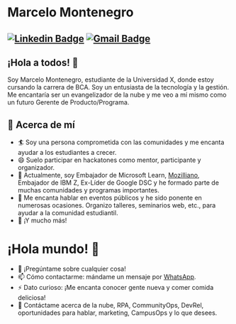 # Marcelo Montenegro
[![Linkedin Badge](https://img.shields.io/badge/-Marcelo-blue?style=flat-square&logo=Linkedin&logoColor=white&link=)](https://www.linkedin.com/in/m1997/) 
[![Gmail Badge](https://img.shields.io/badge/-sakshamtaneja7861@gmail.com-c14438?style=flat-square&logo=Gmail&logoColor=white&link=mailto:sakshamtaneja7861@gmail.com)](mailto:sakshamtaneja7861@gmail.com)
---

## ¡Hola a todos! 👋

Soy Marcelo Montenegro, estudiante de la Universidad X, donde estoy cursando la carrera de BCA. Soy un entusiasta de la tecnología y la gestión. Me encantaría ser un evangelizador de la nube y me veo a mí mismo como un futuro Gerente de Producto/Programa.

## 🧐 Acerca de mí
- 🏄‍ Soy una persona comprometida con las comunidades y me encanta ayudar a los estudiantes a crecer.
- 😄 Suelo participar en hackatones como mentor, participante y organizador.
- 🔭 Actualmente, soy Embajador de Microsoft Learn, [Mozilliano](https://mozillians.org/en-US/u/tu_nombre_de_Mozilliano/), Embajador de IBM Z, Ex-Líder de Google DSC y he formado parte de muchas comunidades y programas importantes.
- 🌱 Me encanta hablar en eventos públicos y he sido ponente en numerosas ocasiones. Organizo talleres, seminarios web, etc., para ayudar a la comunidad estudiantil.
- 👯 ¡Y mucho más!

# ¡Hola mundo! 🤔
- 💬 ¡Pregúntame sobre cualquier cosa!
- 📫 Cómo contactarme: mándame un mensaje por [WhatsApp](https://wa.me/tu_número_de_WhatsApp).
- ⚡ Dato curioso: ¡Me encanta conocer gente nueva y comer comida deliciosa!
- 💬 Contáctame acerca de la nube, RPA, CommunityOps, DevRel, oportunidades para hablar, marketing, CampusOps y lo que desees.
